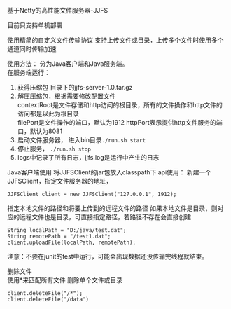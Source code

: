 基于Netty的高性能文件服务器-JJFS  

目前只支持单机部署

使用精简的自定义文件传输协议
支持上传文件或目录，上传多个文件时使用多个通道同时传输加速


使用方法：
分为Java客户端和Java服务端。  
在服务端运行：
1. 获得压缩包 目录下的jjfs-server-1.0.tar.gz
2. 解压压缩包，根据需要修改配置文件  
contextRoot是文件存储和http访问的根目录，所有的文件操作和http文件的访问都是以此为根目录  
filePort是文件操作的端口，默认为1912
httpPort表示提供http文件服务的端口，默认为8081
3. 启动文件服务器， 进入bin目录`./run.sh start`
4. 停止服务， `./run.sh stop`
5. logs中记录了所有日志，jjfs.log是运行中产生的日志

    


Java客户端使用
将JJFSClient的jar包放入classpath下
api使用：
新建一个JJFSClient，指定文件服务器的地址，

    JJFSClient client = new JJFSClient("127.0.0.1", 1912);
    
指定本地文件的路径和将要上传到的远程文件的路径
如果本地文件是目录，则对应的远程文件也是目录，可直接指定路径，若路径不存在会直接创建
    
    String localPath = "D:/java/test.dat";
    String remotePath = "/test1.dat";
    client.uploadFile(localPath, remotePath);
    
注意：不要在junit的test中运行，可能会出现数据还没传输完线程就结束。

删除文件  
使用*来匹配所有文件
删除单个文件或目录

    client.deleteFile("/*");
    client.deleteFile("/data")